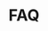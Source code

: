 ---
title: "FAQ"
heading: "Have a question?"
draft: false
_build:
  render: never

image: "images/undraw/undraw_inbox_cleanup_re_jcbh.svg"

faq:
- title: "How fast will I be able to type?"
  content: "You only have to learn one Handex, and you can type without ever looking, so we expect Handex users to be able to develop fast typing faster than they did with a keyboard."
- title: "How long will it take to learn?"
  content: "We've developed fun learning tools that you can use at any moment of the day, and wherever you are, so learning Handex will be faster than learning a keyboard."
- title: "Is Handex a full keyboard?"
  content: "Handex uses the full Bluettooth HID keyboard usage table of 250 keys, and there are special key-combinations coming."
- title: "Is Handex fun to use?"
  content: "Handex will probably be the most ergonomic device you'll ever hold, and you can use it with all the latest mobile tech, so it's a blast to use."
---